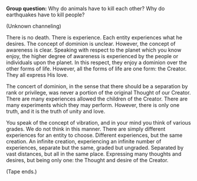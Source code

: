 <p class="group-question"><strong>Group question:</strong> Why do animals have to kill each other? Why do earthquakes have to kill people?</p>
<p class="channel-type">(Unknown channeling)</p>
<p>There is no death. There is experience. Each entity experiences what he desires. The concept of dominion is unclear. However, the concept of awareness is clear. Speaking with respect to the planet which you know enjoy, the higher degree of awareness is experienced by the people or individuals upon the planet. In this respect, they enjoy a dominion over the other forms of life. However, all the forms of life are one form: the Creator. They all express His love.</p>
<p>The concert of dominion, in the sense that there should be a separation by rank or privilege, was never a portion of the original Thought of our Creator. There are many experiences allowed the children of the Creator. There are many experiments which they may perform. However, there is only one truth, and it is the truth of unity and love.</p>
<p>You speak of the concept of vibration, and in your mind you think of various grades. We do not think in this manner. There are simply different experiences for an entity to choose. Different experiences, but the same creation. An infinite creation, experiencing an infinite number of experiences, separate but the same, graded but ungraded. Separated by vast distances, but all in the same place. Expressing many thoughts and desires, but being only one: the Thought and desire of the Creator.</p>
<p class="comment">(Tape ends.)</p>
